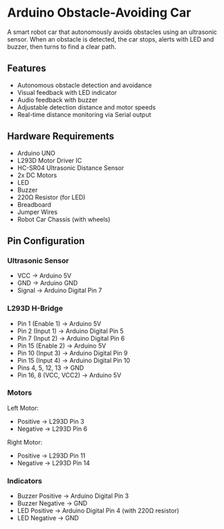 # Arduino Obstacle-Avoiding Car

A smart robot car that autonomously avoids obstacles using an ultrasonic sensor. When an obstacle is detected, the car stops, alerts with LED and buzzer, then turns to find a clear path.

## Features

- Autonomous obstacle detection and avoidance
- Visual feedback with LED indicator
- Audio feedback with buzzer
- Adjustable detection distance and motor speeds
- Real-time distance monitoring via Serial output

## Hardware Requirements

- Arduino UNO
- L293D Motor Driver IC
- HC-SR04 Ultrasonic Distance Sensor
- 2x DC Motors
- LED
- Buzzer
- 220Ω Resistor (for LED)
- Breadboard
- Jumper Wires
- Robot Car Chassis (with wheels)

## Pin Configuration

### Ultrasonic Sensor
- VCC → Arduino 5V
- GND → Arduino GND
- Signal → Arduino Digital Pin 7

### L293D H-Bridge
- Pin 1 (Enable 1) → Arduino 5V
- Pin 2 (Input 1) → Arduino Digital Pin 5
- Pin 7 (Input 2) → Arduino Digital Pin 6
- Pin 15 (Enable 2) → Arduino 5V
- Pin 10 (Input 3) → Arduino Digital Pin 9
- Pin 15 (Input 4) → Arduino Digital Pin 10
- Pins 4, 5, 12, 13 → GND
- Pin 16, 8 (VCC, VCC2) → Arduino 5V


### Motors
Left Motor:
- Positive → L293D Pin 3
- Negative → L293D Pin 6

Right Motor:
- Positive → L293D Pin 11
- Negative → L293D Pin 14

### Indicators
- Buzzer Positive → Arduino Digital Pin 3
- Buzzer Negative → GND
- LED Positive → Arduino Digital Pin 4 (with 220Ω resistor)
- LED Negative → GND

